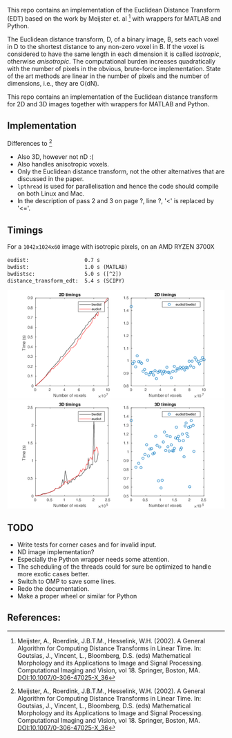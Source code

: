 This repo contains an implementation of the Euclidean Distance
Transform (EDT) based on the work by Meijster et. al [^1] with
wrappers for MATLAB and Python.

The Euclidean distance transform, D, of a binary image, B, sets each
voxel in D to the shortest distance to any non-zero voxel in B. If the
voxel is considered to have the same length in each dimension it is
called *isotropic*, otherwise *anisotropic*. The computational
burden increases quadratically with the number of pixels in the obvious,
brute-force implementation. State of the art methods are linear in the
number of pixels and the number of dimensions, i.e., they are O(dN).

This repo contains an implementation of the Euclidean distance
transform for 2D and 3D images together with wrappers for MATLAB and
Python.


## Implementation
Differences to [^1]

* Also 3D, however not nD :(
* Also handles anisotropic voxels.
* Only the Euclidean distance transform, not the other alternatives
  that are discussed in the paper.
* `lpthread` is used for parallelisation and hence the code should
  compile on both Linux and Mac.
* In the description of pass 2 and 3 on page ?, line ?, '<' is replaced by
'<='.


## Timings

For a `1042x1024x60` image with isotropic pixels, on an AMD RYZEN
3700X

```
eudist:                  0.7 s
bwdist:                  1.0 s (MATLAB)
bwdistsc:                5.0 s ([^2])
distance_transform_edt:  5.4 s (SCIPY)
```


![2D timings](doc/timings_2D.png)
![3D timings](doc/timings_3D.png)

## TODO
* Write tests for corner cases and for invalid input.
* ND image implementation?
* Especially the Python wrapper needs some attention.
* The scheduling of the threads could for sure be optimized to handle
more exotic cases better.
* Switch to OMP to save some lines.
* Redo the documentation.
* Make a proper wheel or similar for Python

## References:
[^1]: Meijster, A., Roerdink, J.B.T.M., Hesselink, W.H. (2002). A
    General Algorithm for Computing Distance Transforms in Linear
    Time. In: Goutsias, J., Vincent, L., Bloomberg, D.S. (eds)
    Mathematical Morphology and its Applications to Image and Signal
    Processing. Computational Imaging and Vision, vol 18. Springer,
    Boston,
    MA. [DOI:10.1007/0-306-47025-X_36](https://doi.org/10.1007/0-306-47025-X_36)
[^2]: Mishchenko Y. (2013) A function for fastcomputation of large %
 discrete Euclidean distance transforms in three or more
 dimensions in Matlab. Signal, Image and Video Processing
 [DOI:10.1007/s11760-012-0419-9](http://doi.org/10.1007/s11760-012-0419-9)
 Downloaded from [https://se.mathworks.com/matlabcentral/fileexchange/15455-3d-euclidean-distance-transform-for-variable-data-aspect-ratio]

